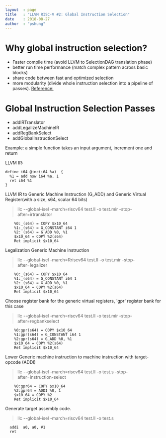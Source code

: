 ```yaml
---
layout  : page
title   : "LLVM RISC-V #2: Global Instruction Selection"
date    : 2018-08-27
author  : "pshung"
---
```



# Why global instruction selection?
* Faster compile time (avoid LLVM to SelectionDAG translation phase)
* better run time performance (match complex pattern across basic blocks)
* share code between fast and optimized selection
* more modularity (divide whole instruction selection into a pipeline of passes).
[Reference:](https://2pi.dk/llvm/global-isel)

# Global Instruction Selection Passes
* addIRTranslator
* addLegalizeMachineIR
* addRegBankSelect
* addGlobalInstructionSelect

Example: a simple function takes an input argument, increment one and return

LLVM IR:
```
define i64 @inc(i64 %a)  {
  %1 = add nsw i64 %a, 1
  ret i64 %1
}
```
LLVM IR to Generic Machine Instruction (G_ADD) and Generic Virtual Register(with a size, s64, scalar 64 bits)
>llc --global-isel -march=riscv64 test.ll -o test.mir -stop-after=irtranslator

```
    %0:_(s64) = COPY $x10_64
    %1:_(s64) = G_CONSTANT i64 1
    %2:_(s64) = G_ADD %0, %1
    $x10_64 = COPY %2(s64)
    Ret implicit $x10_64
```

Legalization Generic Machine Instruction
>llc --global-isel -march=Rriscv64 test.ll -o test.mir -stop-after=legalizer

```
    %0:_(s64) = COPY $x10_64
    %1:_(s64) = G_CONSTANT i64 1
    %2:_(s64) = G_ADD %0, %1
    $x10_64 = COPY %2(s64)
    Ret implicit $x10_64

```
Choose register bank for the generic virtual registers, 'gpr' register bank for this case
>llc --global-isel -march=riscv64 test.ll -o test.mir -stop-after=regbankselect

```
    %0:gpr(s64) = COPY $x10_64
    %1:gpr(s64) = G_CONSTANT i64 1
    %2:gpr(s64) = G_ADD %0, %1
    $x10_64 = COPY %2(s64)
    Ret implicit $x10_64

```

Lower Generic machine instruction to machine instruction with target-opcode (ADDI)
>llc --global-isel -march=riscv64 test.ll -o test.s -stop-after=instruction-select

```
    %0:gpr64 = COPY $x10_64
    %2:gpr64 = ADDI %0, 1
    $x10_64 = COPY %2
    Ret implicit $x10_64

```
Generate target assembly code.
>llc --global-isel -march=riscv64 test.ll -o test.s

```
  addi  a0, a0, #1
  ret
```

